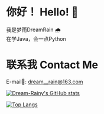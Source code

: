 # 你好！ Hello! 👋  
我是梦雨DreamRain 🌧️  
在学Java，会一点Python  

# 联系我 Contact Me  
E-mail📧: <dream__rain@163.com>  

[![Dream-Rainy's GitHub stats](https://github-readme-stats.dreamrain.top/api?username=Dream-Rainy&show_icons=true&theme=tokyonight)](https://github.com/anuraghazra/github-readme-stats)

[![Top Langs](https://github-readme-stats.dreamrain.top/api/top-langs/?username=Dream-Rainy&layout=compact&theme=tokyonight&hide=javascript,html,css)](https://github.com/anuraghazra/github-readme-stats)


<!--
**Dream-Rainy/Dream-Rainy** is a ✨ _special_ ✨ repository because its `README.md` (this file) appears on your GitHub profile.

Here are some ideas to get you started:

- 🔭 I’m currently working on ...
- 🌱 I’m currently learning ...
- 👯 I’m looking to collaborate on ...
- 🤔 I’m looking for help with ...
- 💬 Ask me about ...
- 📫 How to reach me: ...
- 😄 Pronouns: ...
- ⚡ Fun fact: ...
-->
